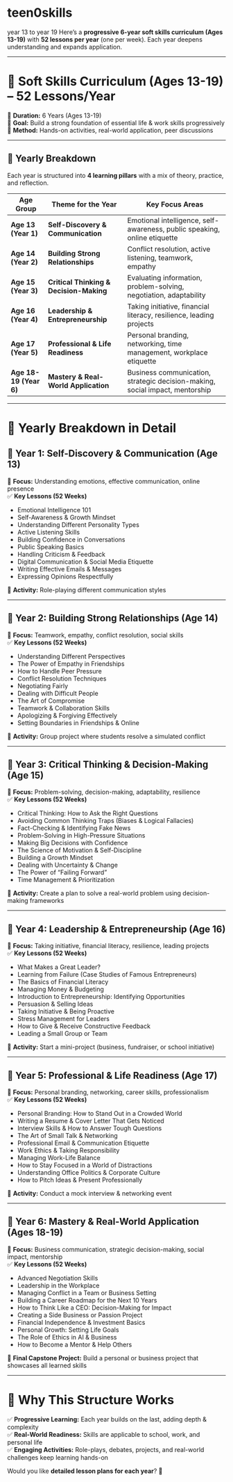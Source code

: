 # teen0skills
year 13 to year 19
Here’s a **progressive 6-year soft skills curriculum (Ages 13-19)** with **52 lessons per year** (one per week). Each year deepens understanding and expands application.  

---

# **🚀 Soft Skills Curriculum (Ages 13-19) – 52 Lessons/Year**
📅 **Duration:** 6 Years (Ages 13-19)  
🧠 **Goal:** Build a strong foundation of essential life & work skills progressively  
🎯 **Method:** Hands-on activities, real-world application, peer discussions  

---

## **📌 Yearly Breakdown**  
Each year is structured into **4 learning pillars** with a mix of theory, practice, and reflection.  

| **Age Group** | **Theme for the Year** | **Key Focus Areas** |
|--------------|----------------------|----------------------|
| **Age 13 (Year 1)** | **Self-Discovery & Communication** | Emotional intelligence, self-awareness, public speaking, online etiquette |
| **Age 14 (Year 2)** | **Building Strong Relationships** | Conflict resolution, active listening, teamwork, empathy |
| **Age 15 (Year 3)** | **Critical Thinking & Decision-Making** | Evaluating information, problem-solving, negotiation, adaptability |
| **Age 16 (Year 4)** | **Leadership & Entrepreneurship** | Taking initiative, financial literacy, resilience, leading projects |
| **Age 17 (Year 5)** | **Professional & Life Readiness** | Personal branding, networking, time management, workplace etiquette |
| **Age 18-19 (Year 6)** | **Mastery & Real-World Application** | Business communication, strategic decision-making, social impact, mentorship |

---

# **📌 Yearly Breakdown in Detail**
## **📅 Year 1: Self-Discovery & Communication (Age 13)**
📍 **Focus:** Understanding emotions, effective communication, online presence  
✅ **Key Lessons (52 Weeks)**  
- Emotional Intelligence 101  
- Self-Awareness & Growth Mindset  
- Understanding Different Personality Types  
- Active Listening Skills  
- Building Confidence in Conversations  
- Public Speaking Basics  
- Handling Criticism & Feedback  
- Digital Communication & Social Media Etiquette  
- Writing Effective Emails & Messages  
- Expressing Opinions Respectfully  

📌 **Activity:** Role-playing different communication styles  

---

## **📅 Year 2: Building Strong Relationships (Age 14)**
📍 **Focus:** Teamwork, empathy, conflict resolution, social skills  
✅ **Key Lessons (52 Weeks)**  
- Understanding Different Perspectives  
- The Power of Empathy in Friendships  
- How to Handle Peer Pressure  
- Conflict Resolution Techniques  
- Negotiating Fairly  
- Dealing with Difficult People  
- The Art of Compromise  
- Teamwork & Collaboration Skills  
- Apologizing & Forgiving Effectively  
- Setting Boundaries in Friendships & Online  

📌 **Activity:** Group project where students resolve a simulated conflict  

---

## **📅 Year 3: Critical Thinking & Decision-Making (Age 15)**  
📍 **Focus:** Problem-solving, decision-making, adaptability, resilience  
✅ **Key Lessons (52 Weeks)**  
- Critical Thinking: How to Ask the Right Questions  
- Avoiding Common Thinking Traps (Biases & Logical Fallacies)  
- Fact-Checking & Identifying Fake News  
- Problem-Solving in High-Pressure Situations  
- Making Big Decisions with Confidence  
- The Science of Motivation & Self-Discipline  
- Building a Growth Mindset  
- Dealing with Uncertainty & Change  
- The Power of “Failing Forward”  
- Time Management & Prioritization  

📌 **Activity:** Create a plan to solve a real-world problem using decision-making frameworks  

---

## **📅 Year 4: Leadership & Entrepreneurship (Age 16)**  
📍 **Focus:** Taking initiative, financial literacy, resilience, leading projects  
✅ **Key Lessons (52 Weeks)**  
- What Makes a Great Leader?  
- Learning from Failure (Case Studies of Famous Entrepreneurs)  
- The Basics of Financial Literacy  
- Managing Money & Budgeting  
- Introduction to Entrepreneurship: Identifying Opportunities  
- Persuasion & Selling Ideas  
- Taking Initiative & Being Proactive  
- Stress Management for Leaders  
- How to Give & Receive Constructive Feedback  
- Leading a Small Group or Team  

📌 **Activity:** Start a mini-project (business, fundraiser, or school initiative)  

---

## **📅 Year 5: Professional & Life Readiness (Age 17)**  
📍 **Focus:** Personal branding, networking, career skills, professionalism  
✅ **Key Lessons (52 Weeks)**  
- Personal Branding: How to Stand Out in a Crowded World  
- Writing a Resume & Cover Letter That Gets Noticed  
- Interview Skills & How to Answer Tough Questions  
- The Art of Small Talk & Networking  
- Professional Email & Communication Etiquette  
- Work Ethics & Taking Responsibility  
- Managing Work-Life Balance  
- How to Stay Focused in a World of Distractions  
- Understanding Office Politics & Corporate Culture  
- How to Pitch Ideas & Present Professionally  

📌 **Activity:** Conduct a mock interview & networking event  

---

## **📅 Year 6: Mastery & Real-World Application (Ages 18-19)**  
📍 **Focus:** Business communication, strategic decision-making, social impact, mentorship  
✅ **Key Lessons (52 Weeks)**  
- Advanced Negotiation Skills  
- Leadership in the Workplace  
- Managing Conflict in a Team or Business Setting  
- Building a Career Roadmap for the Next 10 Years  
- How to Think Like a CEO: Decision-Making for Impact  
- Creating a Side Business or Passion Project  
- Financial Independence & Investment Basics  
- Personal Growth: Setting Life Goals  
- The Role of Ethics in AI & Business  
- How to Become a Mentor & Help Others  

📌 **Final Capstone Project:** Build a personal or business project that showcases all learned skills  

---

# **📌 Why This Structure Works**  
✅ **Progressive Learning:** Each year builds on the last, adding depth & complexity  
✅ **Real-World Readiness:** Skills are applicable to school, work, and personal life  
✅ **Engaging Activities:** Role-plays, debates, projects, and real-world challenges keep learning hands-on  

Would you like **detailed lesson plans for each year**? 🚀